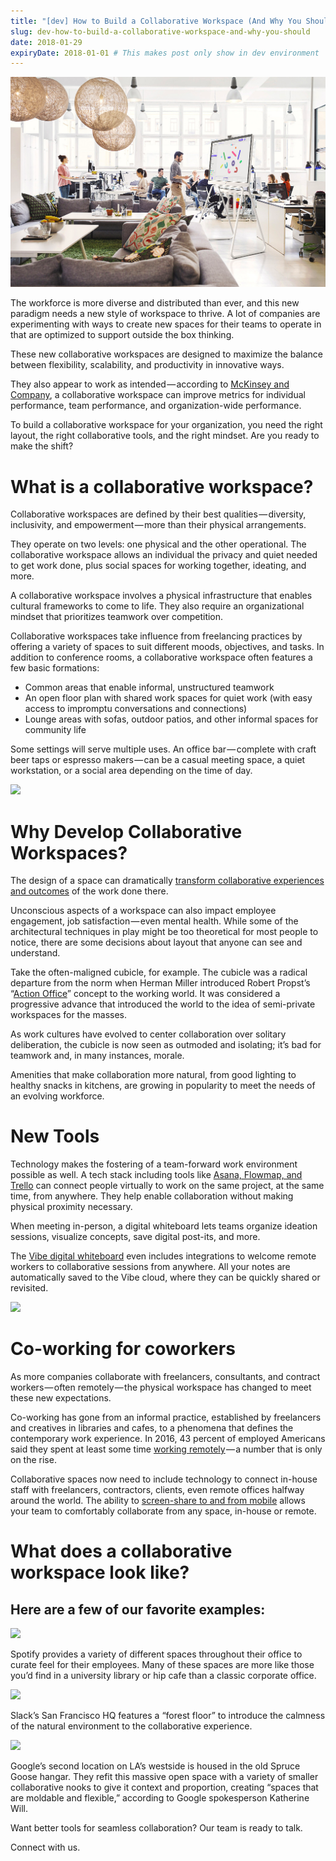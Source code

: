 ```yaml
---
title: "[dev] How to Build a Collaborative Workspace (And Why You Should)"
slug: dev-how-to-build-a-collaborative-workspace-and-why-you-should
date: 2018-01-29
expiryDate: 2018-01-01 # This makes post only show in dev environment
---
```


![](cover.jpg)

The workforce is more diverse and distributed than ever, and this new paradigm needs a new style of workspace to thrive. A lot of companies are experimenting with ways to create new spaces for their teams to operate in that are optimized to support outside the box thinking.

These new collaborative workspaces are designed to maximize the balance between flexibility, scalability, and productivity in innovative ways.

They also appear to work as intended — according to [McKinsey and Company](https://www.mckinsey.com/business-functions/organization/our-insights/mapping-the-value-of-employee-collaboration), a collaborative workspace can improve metrics for individual performance, team performance, and organization-wide performance.

To build a collaborative workspace for your organization, you need the right layout, the right collaborative tools, and the right mindset. Are you ready to make the shift?

# What is a collaborative workspace?

Collaborative workspaces are defined by their best qualities — diversity, inclusivity, and empowerment — more than their physical arrangements.

They operate on two levels: one physical and the other operational. The collaborative workspace allows an individual the privacy and quiet needed to get work done, plus social spaces for working together, ideating, and more.

A collaborative workspace involves a physical infrastructure that enables cultural frameworks to come to life. They also require an organizational mindset that prioritizes teamwork over competition.

Collaborative workspaces take influence from freelancing practices by offering a variety of spaces to suit different moods, objectives, and tasks. In addition to conference rooms, a collaborative workspace often features a few basic formations:


- Common areas that enable informal, unstructured teamwork
- An open floor plan with shared work spaces for quiet work (with easy access to impromptu conversations and connections)
- Lounge areas with sofas, outdoor patios, and other informal spaces for community life

Some settings will serve multiple uses. An office bar — complete with craft beer taps or espresso makers — can be a casual meeting space, a quiet workstation, or a social area depending on the time of day.

![](https://lh4.googleusercontent.com/gZ8GNCvqmwqyTYjPqSk-ReBNHw-6DMnXkAgQNJkKegZDl13VOBV839DVbFYbFaVlyq7XM3KPQ5d630YbhYWE7cLpnvKhfUaox_m2u9v251cY4MMqYhw6jWc8KBAq_3G5yOtIHWTE)

# Why Develop Collaborative Workspaces?

The design of a space can dramatically [transform collaborative experiences and outcomes](https://www.ciphr.com/features/how-does-office-design-affect-productivity/) of the work done there.

Unconscious aspects of a workspace can also impact employee engagement, job satisfaction — even mental health. While some of the architectural techniques in play might be too theoretical for most people to notice, there are some decisions about layout that anyone can see and understand.

Take the often-maligned cubicle, for example. The cubicle was a radical departure from the norm when Herman Miller introduced Robert Propst’s “[Action Office](https://www.hermanmiller.com/products/workspaces/workstations/action-office-system/design-story/)” concept to the working world. It was considered a progressive advance that introduced the world to the idea of semi-private workspaces for the masses.

As work cultures have evolved to center collaboration over solitary deliberation, the cubicle is now seen as outmoded and isolating; it’s bad for teamwork and, in many instances, morale.

Amenities that make collaboration more natural, from good lighting to healthy snacks in kitchens, are growing in popularity to meet the needs of an evolving workforce.


# New Tools

Technology makes the fostering of a team-forward work environment possible as well. A tech stack including tools like [Asana, Flowmap, and Trello](https://vibe.us/product/) can connect people virtually to work on the same project, at the same time, from anywhere. They help enable collaboration without making physical proximity necessary.

When meeting in-person, a digital whiteboard lets teams organize ideation sessions, visualize concepts, save digital post-its, and more.

The [Vibe digital whiteboard](https://order.vibe.us/) even includes integrations to welcome remote workers to collaborative sessions from anywhere. All your notes are automatically saved to the Vibe cloud, where they can be quickly shared or revisited.

![](https://lh6.googleusercontent.com/jrRkPEFP-3kEyisRRejN_KMJuJJQloIC4RuyfcEvdhXsPdA-ho5ALkupDZ511EvDuC2X5RT1a77-njsBeBYo6nZ_6lGprKSCs0FTWKyvyDWAYyFD2VU_bl51_sAqAXZbko3hhYcf)



# Co-working for coworkers

As more companies collaborate with freelancers, consultants, and contract workers — often remotely — the physical workspace has changed to meet these new expectations.

Co-working has gone from an informal practice, established by freelancers and creatives in libraries and cafes, to a phenomena that defines the contemporary work experience. In 2016, 43 percent of employed Americans said they spent at least some time [working remotely](https://www.nytimes.com/2017/02/15/us/remote-workers-work-from-home.html) — a number that is only on the rise.

Collaborative spaces now need to include technology to connect in-house staff with freelancers, contractors, clients, even remote offices halfway around the world. The ability to [screen-share to and from mobile](https://vibe.us/product/#all-in-one) allows your team to comfortably collaborate from any space, in-house or remote.


# What does a collaborative workspace look like?
## Here are a few of our favorite examples:


![](https://lh6.googleusercontent.com/PFBHg3LnEzmwxvgUE_AXQk_fqpcrhhQneLAFWM6HVNdDvsO6sm-sjjEZe8Q1-pFX8v9CMrhStSNqJC-NRt-UB6YNGQeywJSfzMSdsIwM0VS2jt8Dp_zMp__lFuytsoTy_4hClPrh)


Spotify provides a variety of different spaces throughout their office to curate feel for their employees. Many of these spaces are more like those you’d find in a university library or hip cafe than a classic corporate office.


![](https://lh5.googleusercontent.com/F0DQORoo7GlxJS2Oewj8ZqCRGy1Tta38gqhAQfRI0xWBs4YbwQuxUKh1MEFDUDn2kR6nt7MJP8QBbzkK1xIkw7C6_PL9gKmKE0WdeagE8rmV6Xp2rHdeAdxHvNRTRYQQMWPz73rm)


Slack’s San Francisco HQ features a “forest floor” to introduce the calmness of the natural environment to the collaborative experience.


![](https://lh5.googleusercontent.com/x7CwVIKuGOQvq4oFRYDPVt1tgoMeZu-ZyTF-GpZ5Xlgtk0UVEdGMpYQ4Ke_UWLWtVvL1OeH4Kn-lgoSpv9YV910-wZ5zQpUlIqstJLHLvI3lvLKgqTkd3l2k09yJiWS0XyC4Y3oU)


Google’s second location on LA’s westside is housed in the old Spruce Goose hangar. They refit this massive open space with a variety of smaller collaborative nooks to give it context and proportion, creating “spaces that are moldable and flexible,” according to Google spokesperson Katherine Will.

Want better tools for seamless collaboration? Our team is ready to talk.

Connect with us.
